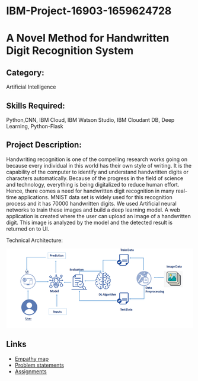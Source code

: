 # IBM-Project-16903-1659624728
# A Novel Method for Handwritten Digit Recognition System

## Category: 

Artificial Intelligence

## Skills Required: 

Python,CNN, IBM Cloud, IBM Watson Studio, IBM Cloudant DB, Deep Learning, Python-Flask

## Project Description:

Handwriting recognition is one of the compelling research works going on because every individual in this world has their own style of writing. It is the capability of the computer to identify and understand handwritten digits or characters automatically. Because of the progress in the field of science and technology, everything is being digitalized to reduce human effort. Hence, there comes a need for handwritten digit recognition in many real-time applications. MNIST data set is widely used for this recognition process and it has 70000 handwritten digits. We used Artificial neural networks to train these images and build a deep learning model. A web application is created where the user can upload an image of a handwritten digit. This image is analyzed by the model and the detected result is returned on to UI.

Technical Architecture:


![architecture - blueprint](https://github.com/IBM-EPBL/IBM-Project-16903-1659624728/blob/main/Project%20design%20and%20planning/Ideation%20phase/architecture.png)


## Links 

*  [Empathy map](https://github.com/IBM-EPBL/IBM-Project-16903-1659624728/blob/main/Project%20design%20and%20planning/Ideation%20phase/Empathy%20map.pdf)
*  [Problem statements](https://github.com/IBM-EPBL/IBM-Project-16903-1659624728/blob/main/Project%20design%20and%20planning/Ideation%20phase/Problem%20statements.pdf)
*  [Assignments](https://github.com/IBM-EPBL/IBM-Project-16903-1659624728/tree/main/Assignments)
